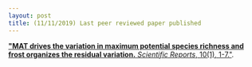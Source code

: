 ```yaml
---
layout: post
title: (11/11/2019) Last peer reviewed paper published
---
```


<a href="https://www.nature.com/articles/s41598-019-55621-w">**"MAT drives the variation in maximum potential species richness and frost organizes the residual variation.** *Scientific Reports*, 10(1), 1-7."</a>.
